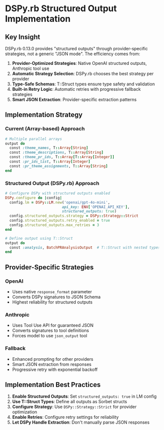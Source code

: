 # DSPy.rb Structured Output Implementation

## Key Insight

DSPy.rb 0.13.0 provides "structured outputs" through provider-specific strategies, not a generic "JSON mode". The efficiency comes from:

1. **Provider-Optimized Strategies**: Native OpenAI structured outputs, Anthropic tool use
2. **Automatic Strategy Selection**: DSPy.rb chooses the best strategy per provider
3. **Type-Safe Schemas**: T::Struct types ensure type safety and validation
4. **Built-in Retry Logic**: Automatic retries with progressive fallback strategies
5. **Smart JSON Extraction**: Provider-specific extraction patterns

## Implementation Strategy

### Current (Array-based) Approach
```ruby
# Multiple parallel arrays
output do
  const :theme_names, T::Array[String]
  const :theme_descriptions, T::Array[String]
  const :theme_pr_ids, T::Array[T::Array[Integer]]
  const :pr_ids_list, T::Array[Integer]
  const :pr_theme_assignments, T::Array[String]
end
```

### Structured Output (DSPy.rb) Approach
```ruby
# Configure DSPy with structured outputs enabled
DSPy.configure do |config|
  config.lm = DSPy::LM.new('openai/gpt-4o-mini', 
                          api_key: ENV['OPENAI_API_KEY'],
                          structured_outputs: true)
  config.structured_outputs.strategy = DSPy::Strategy::Strict
  config.structured_outputs.retry_enabled = true
  config.structured_outputs.max_retries = 3
end

# Define output using T::Struct
output do
  const :analysis, BatchPRAnalysisOutput  # T::Struct with nested types
end
```

## Provider-Specific Strategies

### OpenAI
- Uses native `response_format` parameter
- Converts DSPy signatures to JSON Schema
- Highest reliability for structured outputs

### Anthropic
- Uses Tool Use API for guaranteed JSON
- Converts signatures to tool definitions
- Forces model to use `json_output` tool

### Fallback
- Enhanced prompting for other providers
- Smart JSON extraction from responses
- Progressive retry with exponential backoff

## Implementation Best Practices

1. **Enable Structured Outputs**: Set `structured_outputs: true` in LM config
2. **Use T::Struct Types**: Define all outputs as Sorbet structs
3. **Configure Strategy**: Use `DSPy::Strategy::Strict` for provider optimization
4. **Enable Retries**: Configure retry settings for reliability
5. **Let DSPy Handle Extraction**: Don't manually parse JSON responses